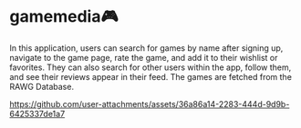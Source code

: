 # gamemedia🎮

In this application, users can search for games by name after signing up, navigate to the game page, rate the game, and add it to their wishlist or favorites. They can also search for other users within the app, follow them, and see their reviews appear in their feed. The games are fetched from the RAWG Database.





https://github.com/user-attachments/assets/36a86a14-2283-444d-9d9b-6425337de1a7

